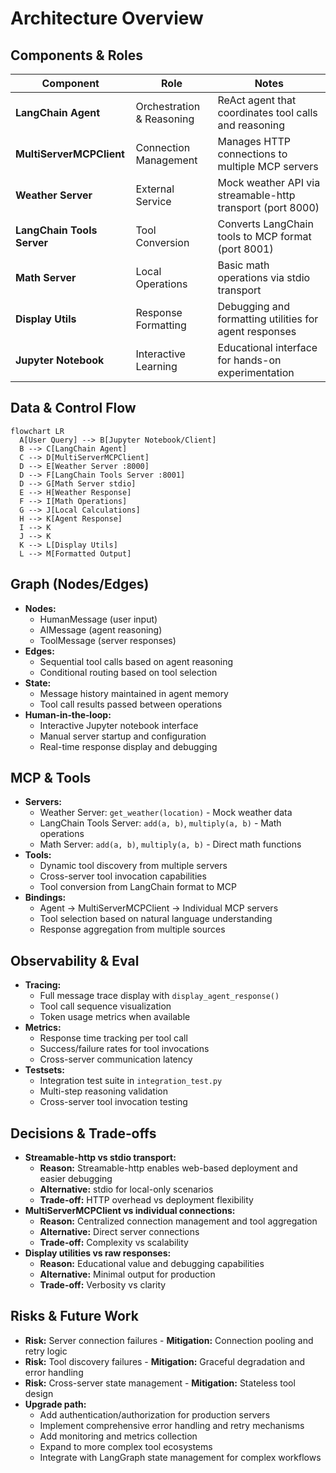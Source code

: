 # Architecture Overview

## Components & Roles
| Component | Role | Notes |
|---|---|---|
| **LangChain Agent** | Orchestration & Reasoning | ReAct agent that coordinates tool calls and reasoning |
| **MultiServerMCPClient** | Connection Management | Manages HTTP connections to multiple MCP servers |
| **Weather Server** | External Service | Mock weather API via streamable-http transport (port 8000) |
| **LangChain Tools Server** | Tool Conversion | Converts LangChain tools to MCP format (port 8001) |
| **Math Server** | Local Operations | Basic math operations via stdio transport |
| **Display Utils** | Response Formatting | Debugging and formatting utilities for agent responses |
| **Jupyter Notebook** | Interactive Learning | Educational interface for hands-on experimentation |

## Data & Control Flow
```mermaid
flowchart LR
  A[User Query] --> B[Jupyter Notebook/Client]
  B --> C[LangChain Agent]
  C --> D[MultiServerMCPClient]
  D --> E[Weather Server :8000]
  D --> F[LangChain Tools Server :8001]
  D --> G[Math Server stdio]
  E --> H[Weather Response]
  F --> I[Math Operations]
  G --> J[Local Calculations]
  H --> K[Agent Response]
  I --> K
  J --> K
  K --> L[Display Utils]
  L --> M[Formatted Output]
```

## Graph (Nodes/Edges)
- **Nodes:** 
  - HumanMessage (user input)
  - AIMessage (agent reasoning)
  - ToolMessage (server responses)
- **Edges:** 
  - Sequential tool calls based on agent reasoning
  - Conditional routing based on tool selection
- **State:** 
  - Message history maintained in agent memory
  - Tool call results passed between operations
- **Human‑in‑the‑loop:** 
  - Interactive Jupyter notebook interface
  - Manual server startup and configuration
  - Real-time response display and debugging

## MCP & Tools
- **Servers:** 
  - Weather Server: `get_weather(location)` - Mock weather data
  - LangChain Tools Server: `add(a, b)`, `multiply(a, b)` - Math operations
  - Math Server: `add(a, b)`, `multiply(a, b)` - Direct math functions
- **Tools:** 
  - Dynamic tool discovery from multiple servers
  - Cross-server tool invocation capabilities
  - Tool conversion from LangChain format to MCP
- **Bindings:** 
  - Agent → MultiServerMCPClient → Individual MCP servers
  - Tool selection based on natural language understanding
  - Response aggregation from multiple sources

## Observability & Eval
- **Tracing:** 
  - Full message trace display with `display_agent_response()`
  - Tool call sequence visualization
  - Token usage metrics when available
- **Metrics:** 
  - Response time tracking per tool call
  - Success/failure rates for tool invocations
  - Cross-server communication latency
- **Testsets:** 
  - Integration test suite in `integration_test.py`
  - Multi-step reasoning validation
  - Cross-server tool invocation testing

## Decisions & Trade‑offs
- **Streamable-http vs stdio transport:** 
  - **Reason:** Streamable-http enables web-based deployment and easier debugging
  - **Alternative:** stdio for local-only scenarios
  - **Trade-off:** HTTP overhead vs deployment flexibility
- **MultiServerMCPClient vs individual connections:**
  - **Reason:** Centralized connection management and tool aggregation
  - **Alternative:** Direct server connections
  - **Trade-off:** Complexity vs scalability
- **Display utilities vs raw responses:**
  - **Reason:** Educational value and debugging capabilities
  - **Alternative:** Minimal output for production
  - **Trade-off:** Verbosity vs clarity

## Risks & Future Work
- **Risk:** Server connection failures - **Mitigation:** Connection pooling and retry logic
- **Risk:** Tool discovery failures - **Mitigation:** Graceful degradation and error handling
- **Risk:** Cross-server state management - **Mitigation:** Stateless tool design
- **Upgrade path:** 
  - Add authentication/authorization for production servers
  - Implement comprehensive error handling and retry mechanisms
  - Add monitoring and metrics collection
  - Expand to more complex tool ecosystems
  - Integrate with LangGraph state management for complex workflows
